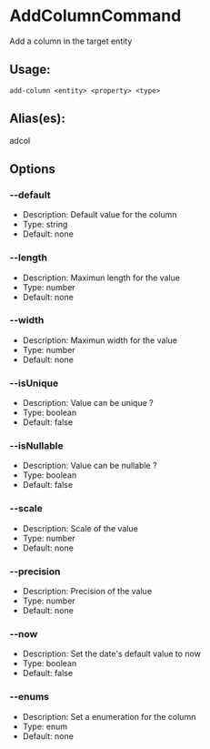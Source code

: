 # AddColumnCommand
Add a column in the target entity
## Usage:
```
add-column <entity> <property> <type>
```
## Alias(es):
adcol
## Options
### --default
- Description: Default value for the column
- Type: string
- Default: none
### --length
- Description: Maximun length for the value
- Type: number
- Default: none
### --width
- Description: Maximun width for the value
- Type: number
- Default: none
### --isUnique
- Description: Value can be unique ?
- Type: boolean
- Default: false
### --isNullable
- Description: Value can be nullable ?
- Type: boolean
- Default: false
### --scale
- Description: Scale of the value
- Type: number
- Default: none
### --precision
- Description: Precision of the value
- Type: number
- Default: none
### --now
- Description: Set the date's default value to now
- Type: boolean
- Default: false
### --enums
- Description: Set a enumeration for the column
- Type: enum
- Default: none